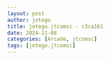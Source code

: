 ```yaml
---
layout: post
author: jotego
title: jotego.jtcomsc - c3ca161
date: 2024-11-08
categories: [Arcade, jtcomsc]
tags: [jotego.jtcomsc]
---
```


